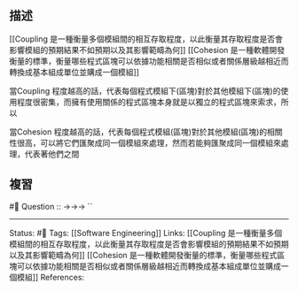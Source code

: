 ## 描述

[[Coupling 是一種衡量多個模組間的相互存取程度，以此衡量其存取程度是否會影響模組的預期結果不如預期以及其影響範疇為何]]
[[Cohesion 是一種軟體開發衡量的標準，衡量哪些程式區塊可以依據功能相關是否相似或者關係層級越相近而轉換成基本組成單位並購成一個模組]]


當Coupling  程度越高的話，代表每個程式模組下(區塊)對於其他模組下(區塊)的使用程度很密集，而擁有使用關係的程式區塊本身就是以獨立的程式區塊來索求，所以

當Cohesion 程度越高的話，代表每個程式模組(區塊)對於其他模組(區塊)的相關性很高，可以將它們匯聚成同一個模組來處理，然而若能夠匯聚成同一個模組來處理，代表著他們之間


## 複習
#🧠 Question :: ->->-> ``

---
Status: #🌱 
Tags:
[[Software Engineering]]
Links:
[[Coupling 是一種衡量多個模組間的相互存取程度，以此衡量其存取程度是否會影響模組的預期結果不如預期以及其影響範疇為何]]
[[Cohesion 是一種軟體開發衡量的標準，衡量哪些程式區塊可以依據功能相關是否相似或者關係層級越相近而轉換成基本組成單位並購成一個模組]]
References: